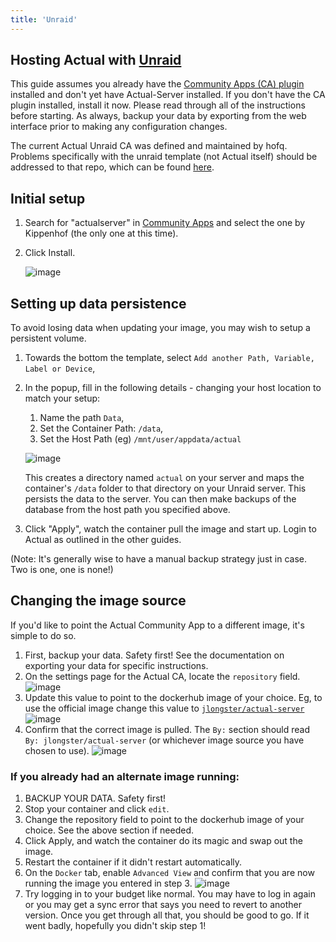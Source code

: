 ```yaml
---
title: 'Unraid'
---
```


## Hosting Actual with [Unraid](https://unraid.net/)

This guide assumes you already have the [Community Apps (CA) plugin](https://forums.unraid.net/topic/38582-plug-in-community-applications/)
installed and don't yet have Actual-Server installed. If you don't have the CA plugin installed,
install it now. Please read through all of the instructions before starting.
As always, backup your data by exporting from the web interface prior to making any configuration
changes.

The current Actual Unraid CA was defined and maintained by hofq. Problems specifically with the
unraid template (not Actual itself) should be addressed to that repo, which can be found [here](https://github.com/hofq/docker-templates/issues/new/choose).

## Initial setup

1. Search for "actualserver" in [Community Apps](https://unraid.net/community/apps?q=actualserver) and
select the one by Kippenhof (the only one at this time).
1. Click Install.

   ![image](https://user-images.githubusercontent.com/2792750/180338271-ca70f0d3-8f23-4d00-9cdb-ea011975dab3.png)

## Setting up data persistence

To avoid losing data when updating your image, you may wish to setup a persistent volume.

1. Towards the bottom the template, select `Add another Path, Variable, Label or Device`,
1. In the popup, fill in the following details - changing your host location to match your setup:
   1. Name the path `Data`,
   1. Set the Container Path: `/data`,
   1. Set the Host Path (eg) `/mnt/user/appdata/actual`

   ![image](https://user-images.githubusercontent.com/2792750/180320756-0de951b2-67b6-4f77-acd4-b586822f3c96.png)

   This creates a directory named `actual` on your server and maps the container's `/data` folder to
   that directory on your Unraid server. This persists the data to the server. You can then make
   backups of the database from the host path you specified above.

1. Click "Apply", watch the container pull the image and start up. Login to Actual as outlined in
the other guides.

(Note: It's generally wise to have a manual backup strategy just in case. Two is one, one is none!)

## Changing the image source

If you'd like to point the Actual Community App to a different image, it's simple to do so.

1. First, backup your data. Safety first! See the documentation on exporting your data for specific
instructions.
1. On the settings page for the Actual CA, locate the `repository` field.
   ![image](https://user-images.githubusercontent.com/2792750/180340822-6e18e6ea-4556-43d6-8320-f90b640496c0.png)
1. Update this value to point to the dockerhub image of your choice. Eg, to use the official image
   change this value to [`jlongster/actual-server`](https://hub.docker.com/r/jlongster/actual-server)
   ![image](https://user-images.githubusercontent.com/2792750/180340859-814bac85-090e-4ac6-a814-56f13c017845.png)
1. Confirm that the correct image is pulled. The `By:` section should read `By:
jlongster/actual-server` (or whichever image source you have chosen to use).
![image](https://user-images.githubusercontent.com/2792750/180320492-0f5977e0-15e4-4640-9d07-db66806a33a2.png)

### If you already had an alternate image running:

1. BACKUP YOUR DATA. Safety first!
1. Stop your container and click `edit`.
1. Change the repository field to point to the dockerhub image of your choice. See the above section
   if needed.
1. Click Apply, and watch the container do its magic and swap out the image.
1. Restart the container if it didn't restart automatically.
1. On the `Docker` tab, enable `Advanced View` and confirm that you are now running the image you
   entered in step 3.
   ![image](https://user-images.githubusercontent.com/2792750/180320492-0f5977e0-15e4-4640-9d07-db66806a33a2.png)
1. Try logging in to your budget like normal. You may have to log in again or you may get a sync
error that says you need to revert to another version. Once you get through all that, you should be
good to go. If it went badly, hopefully you didn't skip step 1!
